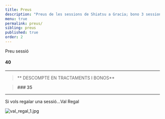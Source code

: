 ```yaml
---
title: Preus
description: "Preus de les sessions de Shiatsu a Gracia; bono 3 sessions, primera sessió i sessió puntual de shiatsu a Barcelona."
menu: true
permalink: preus/
sibling: preus
published: true
order: 2
---
```








Preu sessió

#### 40

---

> **  DESCOMPTE EN TRACTAMENTS I BONOS**

> **### 35**

---

Si vols regalar una sessió...Val Regal

![val_regal_1.jpg]({{site.baseurl}}/image/val_regal_1.jpg)


